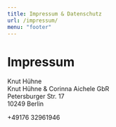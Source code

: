 ```yaml
---
title: Impressum & Datenschutz
url: /impressum/
menu: "footer"
---
```

# Impressum

Knut Hühne <br/>
Knut Hühne & Corinna Aichele GbR <br/>
Petersburger Str. 17 <br/>
10249 Berlin <br/>

+49176 32961946